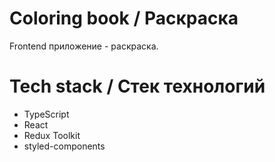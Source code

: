 # Coloring book / Раскраска

Frontend приложение - раскраска. 

# Tech stack / Стек технологий
* TypeScript
* React
* Redux Toolkit
* styled-components
